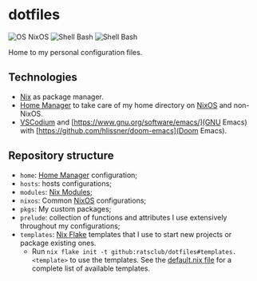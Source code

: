 # dotfiles

![OS NixOS](https://img.shields.io/badge/os-nixos%20|%20ubuntu-%235277c3?style=flat-square&logoColor=7eb5e0)
![Shell Bash](https://img.shields.io/badge/shell-bash-%234caa20?style=flat-square)
![Shell Bash](https://img.shields.io/badge/editor-emacs%20|%20vscodium-%23464748?style=flat-square)

Home to my personal configuration files.

## Technologies

- [Nix] as package manager.
- [Home Manager][] to take care of my home directory on [NixOS][] and non-NixOS.
- [VSCodium](https://vscodium.com/) and [https://www.gnu.org/software/emacs/](GNU Emacs) with [https://github.com/hlissner/doom-emacs](Doom Emacs). 

## Repository structure

- `home`: [Home Manager][] configuration;
- `hosts`: hosts configurations;
- `modules`: [Nix Modules][];
- `nixos`: Common [NixOS][] configurations;
- `pkgs`: My custom packages;
- `prelude`: collection of functions and attributes I use extensively throughout my
  configurations;
- `templates`: [Nix Flake][] templates that I use to start new projects or package
  existing ones.
  - Run `nix flake init -t github:ratsclub/dotfiles#templates.<template>` to
    use the templates. See the [default.nix file](./templates/default.nix) for a
    complete list of available templates.

[NixOS]: https://nixos.org
[Nix]: https://nixos.org
[Home Manager]: https://github.com/nix-community/home-manager/
[Nix Modules]: https://nixos.wiki/wiki/Module
[Nix Overlays]: https://nixos.wiki/wiki/Overlays
[Nix Flake]: https://nixos.org/manual/nix/unstable/command-ref/new-cli/nix3-flake.html
